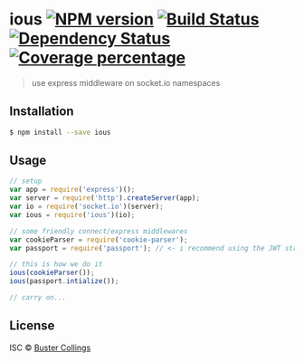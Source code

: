 # ious [![NPM version][npm-image]][npm-url] [![Build Status][travis-image]][travis-url] [![Dependency Status][daviddm-image]][daviddm-url] [![Coverage percentage][coveralls-image]][coveralls-url]
> use express middleware on socket.io namespaces

## Installation

```sh
$ npm install --save ious
```

## Usage

```js
// setup
var app = require('express')();
var server = require('http').createServer(app);
var io = require('socket.io')(server);
var ious = require('ious')(io);

// some friendly connect/express middlewares
var cookieParser = require('cookie-parser');
var passport = require('passport'); // <- i recommend using the JWT strategy

// this is how we do it
ious(cookieParser());
ious(passport.intialize());

// carry on...
```
## License

ISC © [Buster Collings](https://about.me/buster)


[npm-image]: https://badge.fury.io/js/ious.svg
[npm-url]: https://npmjs.org/package/ious
[travis-image]: https://travis-ci.org/busterc/ious.svg?branch=master
[travis-url]: https://travis-ci.org/busterc/ious
[daviddm-image]: https://david-dm.org/busterc/ious.svg?theme=shields.io
[daviddm-url]: https://david-dm.org/busterc/ious
[coveralls-image]: https://coveralls.io/repos/busterc/ious/badge.svg
[coveralls-url]: https://coveralls.io/r/busterc/ious
